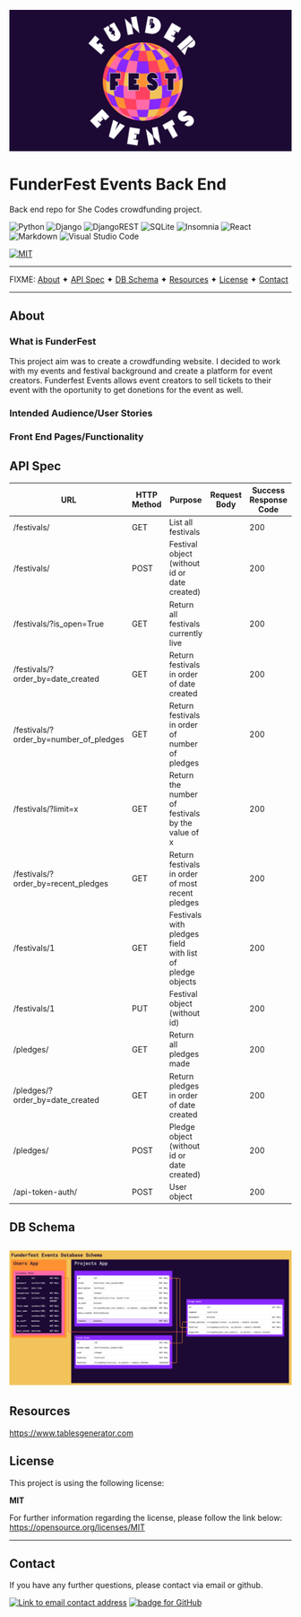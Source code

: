 ![Funderfest Events logo](assets/funderfest_events_banner_dark_2.png)
# FunderFest Events Back End
Back end repo for She Codes crowdfunding project. 

![Python](https://img.shields.io/badge/python-3670A0?style=for-the-badge&logo=python&logoColor=ffdd54) ![Django](https://img.shields.io/badge/django-%23092E20.svg?style=for-the-badge&logo=django&logoColor=white) ![DjangoREST](https://img.shields.io/badge/DJANGO-REST-ff1709?style=for-the-badge&logo=django&logoColor=white&color=ff1709&labelColor=gray) ![SQLite](https://img.shields.io/badge/sqlite-%2307405e.svg?style=for-the-badge&logo=sqlite&logoColor=white) ![Insomnia](https://img.shields.io/badge/Insomnia-black?style=for-the-badge&logo=insomnia&logoColor=5849BE) ![React](https://img.shields.io/badge/react-%2320232a.svg?style=for-the-badge&logo=react&logoColor=%2361DAFB) ![Markdown](https://img.shields.io/badge/markdown-%23000000.svg?style=for-the-badge&logo=markdown&logoColor=white) ![Visual Studio Code](https://img.shields.io/badge/Visual%20Studio%20Code-0078d7.svg?style=for-the-badge&logo=visual-studio-code&logoColor=white)

[![MIT](https://img.shields.io/badge/License-MIT-yellow?style=for-the-badge)](https://opensource.org/licenses/MIT)

---
FIXME:
[About](#about) ✦ [API Spec](#api_spec) ✦ [DB Schema](#db_schema) ✦ [Resources](#resources) ✦ [License](#license) ✦ [Contact](#contact)

---
## About
### What is FunderFest
This project aim was to create a crowdfunding website. I decided to work with my events and festival background and create a platform for event creators. Funderfest Events allows event creators to sell tickets to their event with the oportunity to get donetions for the event as well. 

### Intended Audience/User Stories

### Front End Pages/Functionality

## API Spec
| URL                                    | HTTP Method | Purpose                                                  | Request Body | Success Response Code | Authentication/Authorisation              |
|----------------------------------------|-------------|----------------------------------------------------------|--------------|-----------------------|-------------------------------------------|
| /festivals/                            | GET         | List all festivals                                       |              | 200                   | None required                             |
| /festivals/                            | POST        | Festival object (without id or date created)             |              | 200                   | Log in required                           |
| /festivals/?is_open=True               | GET         | Return all festivals currently live                      |              | 200                   | None required                             |
| /festivals/?order_by=date_created      | GET         | Return festivals in order of date created                |              | 200                   | None required                             |
| /festivals/?order_by=number_of_pledges | GET         | Return festivals in order of number of pledges           |              | 200                   | None required                             |
| /festivals/?limit=x                    | GET         | Return the number of festivals by the value of x         |              | 200                   | None required                             |
| /festivals/?order_by=recent_pledges    | GET         | Return festivals in order of most recent pledges         |              | 200                   | None required                             |
| /festivals/1                           | GET         | Festivals with pledges field with list of pledge objects |              | 200                   | None required                             |
| /festivals/1                           | PUT         | Festival object (without id)                             |              | 200                   | Log in required and must be project owner |
| /pledges/                              | GET         | Return all pledges made                                  |              | 200                   | None required                             |
| /pledges/?order_by=date_created        | GET         | Return pledges in order of date created                  |              | 200                   | None required                             |
| /pledges/                              | POST        | Pledge object (without id or date created)               |              | 200                   | Log in required                           |
| /api-token-auth/                       | POST        | User object                                              |              | 200                   |                                           |
## DB Schema
![Database schema for funderfest events](assets/funderfest_db_schema.png)
---
## Resources
https://www.tablesgenerator.com

## License

This project is using the following license:

**MIT**

For further information regarding the license, please follow the link below:
https://opensource.org/licenses/MIT

---

## Contact

If you have any further questions, please contact via email or github.

<a href="mailto:caoimhejyoti@gmail.com"><img alt="Link to email contact address" src="https://img.shields.io/badge/email-D14836?style=for-the-badge" target="_blank" /></a> <a href="https://github.com/caoimhejyoti"><img alt="badge for GitHub" src="https://img.shields.io/badge/github-%23121011.svg?style=for-the-badge&logo=github&logoColor=white" target="_blank" /></a>
